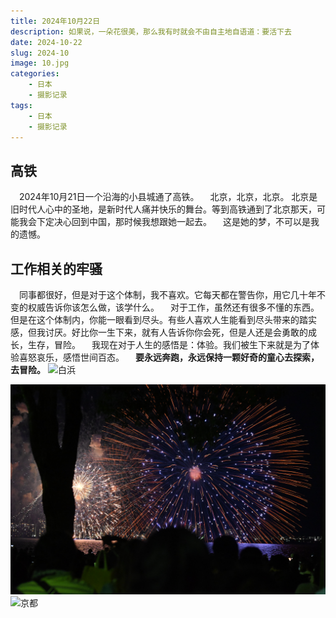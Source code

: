 ```yaml
---
title: 2024年10月22日
description: 如果说，一朵花很美，那么我有时就会不由自主地自语道：要活下去
date: 2024-10-22
slug: 2024-10
image: 10.jpg
categories: 
    - 日本
    - 摄影记录
tags:
    - 日本
    - 摄影记录
---
```


## 高铁
&emsp;2024年10月21日一个沿海的小县城通了高铁。
&emsp;北京，北京，北京。 北京是旧时代人心中的圣地，是新时代人痛并快乐的舞台。等到高铁通到了北京那天，可能我会下定决心回到中国，那时候我想跟她一起去。
&emsp;这是她的梦，不可以是我的遗憾。

## 工作相关的牢骚
&emsp;同事都很好，但是对于这个体制，我不喜欢。它每天都在警告你，用它几十年不变的权威告诉你该怎么做，该学什么。
&emsp;对于工作，虽然还有很多不懂的东西。但是在这个体制内，你能一眼看到尽头。有些人喜欢人生能看到尽头带来的踏实感，但我讨厌。好比你一生下来，就有人告诉你你会死，但是人还是会勇敢的成长，生存，冒险。
&emsp;我现在对于人生的感悟是：体验。我们被生下来就是为了体验喜怒哀乐，感悟世间百态。
&emsp;**要永远奔跑，永远保持一颗好奇的童心去探索，去冒险。**
![白浜](14.JPG)

![琵琶湖](8.JPG)![京都](12.jpg)
